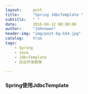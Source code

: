 ```yaml
---
layout:     post
title:      "Spring JdbcTemplate "
subtitle:   " "
date:       2016-04-12 08:00:00
author:     "Johnnwen"
header-img: "img/post-bg-kb4.jpg"
catalog:    true
tags:
    - Spring
    - Java
    - JdbcTemplate
    - 后台开发框架
    
---
```


### Spring使用JdbcTemplate

